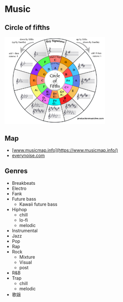 # Music

## Circle of fifths

<img src='pics/circle_of_fifths.png' width='64%' />

## Map

- [www.musicmap.info](https://www.musicmap.info/)
- [everynoise.com](http://everynoise.com/)

## Genres

- Breakbeats
- Electro
- Fank
- Future bass
  - Kawaii future bass
- Hiphop
  - chill
  - lo-fi
  - melodic
- Instrumental
- Jazz
- Pop
- Rap
- Rock
  - Mixture
  - Visual
  - post
- R&B
- Trap
  - chill
  - melodic
- 歌謡
